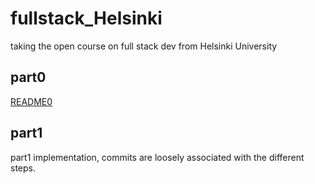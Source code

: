 # fullstack_Helsinki
taking the open course on full stack dev from Helsinki University

## part0 

[README0](https://github.com/quemeraisc/fullstack_Helsinki/blob/main/part0/README0.md)

## part1 

part1 implementation, commits are loosely associated with the different steps.
